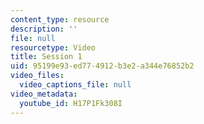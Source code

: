 ```yaml
---
content_type: resource
description: ''
file: null
resourcetype: Video
title: Session 1
uid: 95199e93-ed77-4912-b3e2-a344e76852b2
video_files:
  video_captions_file: null
video_metadata:
  youtube_id: H17P1Fk308I
---
```

